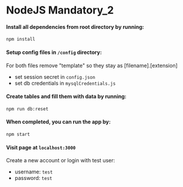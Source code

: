 # NodeJS Mandatory_2

#### Install all dependencies from root directory by running:
```
npm install
```

#### Setup config files in `/config` directory:
For both files remove "template" so they stay as [filename].[extension]
- set session secret in `config.json`
- set db credentials in `mysqlCredentials.js`

#### Create tables and fill them with data by running:
```
npm run db:reset
```

#### When completed, you can run the app by:
```
npm start
```

#### Visit page at `localhost:3000`
Create a new account or login with test user:
- username: `test`
- password: `test`
